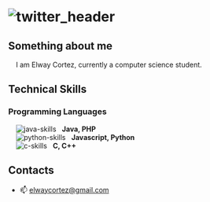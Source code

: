 # ![twitter_header](https://user-images.githubusercontent.com/72487125/130167985-c6c98a0f-d0ce-4721-b42a-068dd2d6dc72.jpg)

## Something about me
&nbsp;&nbsp;&nbsp;&nbsp;I am Elway Cortez, currently a computer science student.  

## Technical Skills
### Programming Languages
&nbsp;&nbsp;&nbsp;&nbsp;![java-skills](https://user-images.githubusercontent.com/72487125/130170877-2937641d-6d59-4742-bd70-5aa87662636b.png) &nbsp; **Java, PHP** <br>
&nbsp;&nbsp;&nbsp;&nbsp;![python-skills](https://user-images.githubusercontent.com/72487125/130171493-70cf3f0c-9040-4d65-b758-ab0079adb7f8.png) &nbsp; **Javascript, Python** <br>
&nbsp;&nbsp;&nbsp;&nbsp;![c-skills](https://user-images.githubusercontent.com/72487125/130171629-6757d413-0027-412b-b7e3-f8b31c152943.png) &nbsp; **C, C++** <br>


## Contacts
- 📫 elwaycortez@gmail.com

<!---
Evrouin/Evrouin is a ✨ special ✨ repository because its `README.md` (this file) appears on your GitHub profile.
You can click the Preview link to take a look at your changes.
--->
